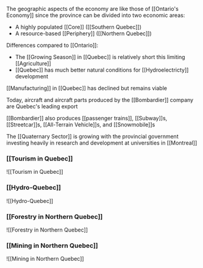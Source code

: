 The geographic aspects of the economy are like those of [[Ontario's Economy]] since the province can be divided into two economic areas:
- A highly populated [[Core]] ([[Southern Quebec]])
- A resource-based [[Periphery]] ([[Northern Quebec]])

Differences compared to [[Ontario]]:
- The [[Growing Season]] in [[Quebec]] is relatively short this limiting [[Agriculture]]
- [[Quebec]] has much better natural conditions for [[Hydroelectricty]] development

[[Manufacturing]] in [[Quebec]] has declined but remains viable

Today, aircraft and aircraft parts produced by the [[Bombardier]] company are Quebec's leading export

[[Bombardier]] also produces [[passenger trains]], [[Subway]]s, [[Streetcar]]s, [[All-Terrain Vehicle]]s, and [[Snowmobile]]s

The [[Quaternary Sector]] is growing with the provincial government investing heavily in research and development at universities in [[Montreal]]

### [[Tourism in Quebec]]
![[Tourism in Quebec]]

### [[Hydro-Quebec]]
![[Hydro-Quebec]]

### [[Forestry in Northern Quebec]]
![[Forestry in Northern Quebec]]

### [[Mining in Northern Quebec]]
![[Mining in Northern Quebec]]
